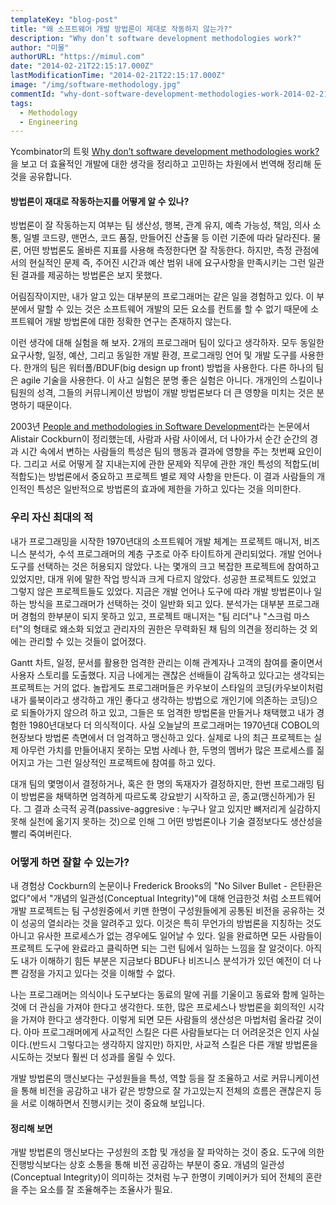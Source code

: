 ```yaml
---
templateKey: "blog-post"
title: "왜 소프트웨어 개발 방법론이 제대로 작동하지 않는가?"
description: "Why don’t software development methodologies work?"
author: "미물"
authorURL: "https://mimul.com"
date: "2014-02-21T22:15:17.000Z"
lastModificationTime: "2014-02-21T22:15:17.000Z"
image: "/img/software-methodology.jpg"
commentId: "why-dont-software-development-methodologies-work-2014-02-21"
tags:
  - Methodology
  - Engineering
---
```


Ycombinator의 트윗 [Why don’t software development methodologies work?](https://typicalprogrammer.com/why-dont-software-development-methodologies-work)을 보고 더 효율적인 개발에 대한 생각을 정리하고 고민하는 차원에서 번역해 정리해 둔 것을 공유합니다.

#### 방법론이 재대로 작동하는지를 어떻게 알 수 있나?
방법론이 잘 작동하는지 여부는 팀 생산성, 행복, 관계 유지, 예측 가능성, 책임, 의사 소통, 일별 코드량, 맨먼스, 코드 품질, 만들어진 산출물 등 이런 기준에 따라 달라진다. 물론, 어떤 방법론도 올바른 지표를 사용해 측정한다면 잘 작동한다. 하지만, 측정 관점에서의 현실적인 문제 즉, 주어진 시간과 예산 범위 내에 요구사항을 만족시키는 그런 일관된 결과를 제공하는 방법론은 보지 못했다.

어림짐작이지만, 내가 알고 있는 대부분의 프로그래머는 같은 일을 경험하고 있다. 이 부분에서 말할 수 있는 것은 소프트웨어 개발의 모든 요소를 컨트롤 할 수 없기 때문에 소프트웨어 개발 방법론에 대한 정확한 연구는 존재하지 않는다.

이런 생각에 대해 실험을 해 보자. 2개의 프로그래머 팀이 있다고 생각하자. 모두 동일한 요구사항, 일정, 예산, 그리고 동일한 개발 환경, 프로그래밍 언어 및 개발 도구를 사용한다. 한개의 팀은 워터폴/BDUF(big design up front) 방법을 사용한다. 다른 하나의 팀은 agile 기술을 사용한다. 이 사고 실험은 분명 좋은 실험은 아니다. 개개인의 스킬이나 팀원의 성격, 그들의 커뮤니케이션 방법이 개발 방법론보다 더 큰 영향을 미치는 것은 분명하기 때문이다.

2003년 [People and methodologies in Software Development](http://alistair.cockburn.us/People+and+methodologies+in+software+development)라는 논문에서 Alistair Cockburn이 정리했는데, 사람과 사람 사이에서, 더 나아가서 순간 순간의 경과 시간 속에서 변하는 사람들의 특성은 팀의 행동과 결과에 영향을 주는 첫번째 요인이다. 그리고 서로 어떻게 잘 지내는지에 관한 문제와 직무에 관한 개인 특성의 적합도(비적합도)는 방법론에서 중요하고 프로젝트 별로 제약 사항을 만든다. 이 결과 사람들의 개인적인 특성은 일반적으로 방법론의 효과에 제한을 가하고 있다는 것을 의미한다.

### 우리 자신 최대의 적

내가 프로그래밍을 시작한 1970년대의 소프트웨어 개발 체계는 프로젝트 매니저, 비즈니스 분석가, 수석 프로그래머의 계층 구조로 아주 타이트하게 관리되었다. 개발 언어나 도구를 선택하는 것은 허용되지 않았다. 나는 몇개의 크고 복잡한 프로젝트에 참여하고 있었지만, 대개 위에 말한 작업 방식과 크게 다르지 않았다. 성공한 프로젝트도 있었고 그렇지 않은 프로젝트들도 있었다. 지금은 개발 언어나 도구에 따라 개발 방법론이나 일하는 방식을 프로그래머가 선택하는 것이 일반화 되고 있다. 분석가는 대부분 프로그래머 경험의 한부분이 되지 못하고 있고, 프로젝트 매니저는 "팀 리더"나 "스크럼 마스터"의 형태로 왜소화 되었고 관리자의 권한은 무력화된 채 팀의 의견을 정리하는 것 외에는 관리할 수 있는 것들이 없어졌다.

Gantt 차트, 일정, 문서를 활용한 엄격한 관리는 이해 관계자나 고객의 참여를 줄이면서 사용자 스토리를 도출했다. 지금 나에게는 괜찮은 선배들이 감독하고 있다고는 생각되는 프로젝트는 거의 없다. 놀랍게도 프로그래머들은 카우보이 스타일의 코딩(카우보이처럼 내가 룰북이라고 생각하고 개인 좋다고 생각하는 방법으로 개인기에 의존하는 코딩)으로 되돌아가지 않으려 하고 있고, 그들은 또 엄격한 방법론을 만들거나 채택했고 내가 경험한 1980년대보다 더 의식적이다. 사실 오늘날의 프로그래머는 1970년대 COBOL의 현장보다 방법론 측면에서 더 엄격하고 맹신하고 있다. 실제로 나의 최근 프로젝트는 실제 아무런 가치를 만들어내지 못하는 모범 사례나 한, 두명의 멤버가 많은 프로세스를 짊어지고 가는 그런 일상적인 프로젝트에 참여를 하고 있다.

대개 팀의 몇명이서 결정하거나, 혹은 한 명의 독재자가 결정하지만, 한번 프로그래밍 팀이 방법론을 채택하면 엄격하게 따르도록 강요받기 시작하고 곧, 종교(맹신하게)가 된다. 그 결과 소극적 공격(passive-aggresive : 누구나 알고 있지만 뼈저리게 실감하지 못해 실천에 옮기지 못하는 것)으로 인해 그 어떤 방법론이나 기술 결정보다도 생산성을 빨리 죽여버린다.

### 어떻게 하면 잘할 수 있는가?

내 경험상 Cockburn의 논문이나 Frederick Brooks의 "No Silver Bullet - 은탄환은 없다"에서 "개념의 일관성(Conceptual Integrity)"에 대해 언급한것 처럼 소프트웨어 개발 프로젝트는 팀 구성원중에서 키맨 한명이 구성원들에게 공통된 비전을 공유하는 것이 성공의 열쇠라는 것을 알려주고 있다. 이것은 특히 무언가의 방법론을 지칭하는 것도 아니고 유사한 프로세스가 없는 경우에도 일어날 수 있다. 일을 완료하면 모든 사람들이 프로젝트 도구에 완료라고 클릭하면 되는 그런 팀에서 일하는 느낌을 잘 알것이다. 아직도 내가 이해하기 힘든 부분은 지금보다 BDUF나 비즈니스 분석가가 있던 예전이 더 나쁜 감정을 가지고 있다는 것을 이해할 수 없다.

나는 프로그래머는 의식이나 도구보다는 동료의 말에 귀를 기울이고 동료와 함께 일하는 것에 더 관심을 가져야 한다고 생각한다. 또한, 많은 프로세스나 방법론을 회의적인 시각을 가져야 한다고 생각한다. 이렇게 되면 모든 사람들의 생산성은 마법처럼 올라갈 것이다. 아마 프로그래머에게 사교적인 스킬은 다른 사람들보다는 더 어려운것은 인지 사실이다.(반드시 그렇다고는 생각하지 않지만) 하지만, 사교적 스킬은 다른 개발 방법론을 시도하는 것보다 훨씬 더 성과를 올릴 수 있다.

개발 방법론의 맹신보다는 구성원들을 특성, 역할 등을 잘 조율하고 서로 커뮤니케이션을 통해 비전을 공감하고 내가 같은 방향으로 잘 가고있는지 전체의 흐름은 괜찮은지 등을 서로 이해하면서 진행시키는 것이 중요해 보입니다.

#### 정리해 보면

개발 방법론의 맹신보다는 구성원의 조합 및 개성을 잘 파악하는 것이 중요.
도구에 의한 진행방식보다는 상호 소통을 통해 비전 공감하는 부분이 중요.
개념의 일관성(Conceptual Integrity)이 의미하는 것처럼 누구 한명이 키메이커가 되어 전체의 혼란을 주는 요소를 잘 조율해주는 조율사가 필요.
